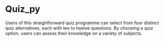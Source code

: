 # Quiz_py
Users of this straightforward quiz programme can select from four distinct quiz alternatives, each with ten to twelve questions. By choosing a quiz option, users can assess their knowledge on a variety of subjects.




